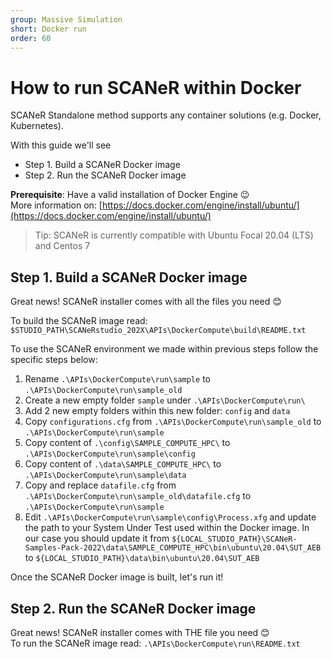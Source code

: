 ```yaml
---
group: Massive Simulation
short: Docker run
order: 60
---
```


# How to run SCANeR within Docker

SCANeR Standalone method supports any container solutions (e.g. Docker, Kubernetes).  

With this guide we'll see
- Step 1.	Build a SCANeR Docker image
- Step 2.	Run the SCANeR Docker image

**Prerequisite**: Have a valid installation of Docker Engine 😉  
More information on: [https://docs.docker.com/engine/install/ubuntu/](https://docs.docker.com/engine/install/ubuntu/)  
> Tip: SCANeR is currently compatible with Ubuntu Focal 20.04 (LTS) and Centos 7

## Step 1. Build a SCANeR Docker image

Great news! SCANeR installer comes with all the files you need 😊  

To build the SCANeR image read: `$STUDIO_PATH\SCANeRstudio_202X\APIs\DockerCompute\build\README.txt`  

To use the SCANeR environment we made within previous steps follow the specific steps below:  
1. Rename `.\APIs\DockerCompute\run\sample` to `.\APIs\DockerCompute\run\sample_old`
2. Create a new empty folder `sample` under `.\APIs\DockerCompute\run\`
3. Add 2 new empty folders within this new folder: `config` and `data`
4. Copy `configurations.cfg` from `.\APIs\DockerCompute\run\sample_old` to `.\APIs\DockerCompute\run\sample`
5. Copy content of `.\config\SAMPLE_COMPUTE_HPC\` to `.\APIs\DockerCompute\run\sample\config`
8. Copy content of `.\data\SAMPLE_COMPUTE_HPC\` to `.\APIs\DockerCompute\run\sample\data`
9. Copy and replace `datafile.cfg` from `.\APIs\DockerCompute\run\sample_old\datafile.cfg` to `.\APIs\DockerCompute\run\sample`
10. Edit `.\APIs\DockerCompute\run\sample\config\Process.xfg` and update the path to your System Under Test used within the Docker image. In our case you should update it from `${LOCAL_STUDIO_PATH}\SCANeR-Samples-Pack-2022\data\SAMPLE_COMPUTE_HPC\bin\ubuntu\20.04\SUT_AEB` to `${LOCAL_STUDIO_PATH}\data\bin\ubuntu\20.04\SUT_AEB`

Once the SCANeR Docker image is built, let's run it!

## Step 2. Run the SCANeR Docker image

Great news! SCANeR installer comes with THE file you need 😊  
To run the SCANeR image read: `.\APIs\DockerCompute\run\README.txt`
